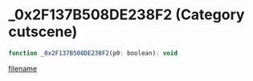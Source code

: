 # _0x2F137B508DE238F2 (Category cutscene)

```js
function _0x2F137B508DE238F2(p0: boolean): void
```

[filename](_0x2F137B508DE238F2_m.md ':include')